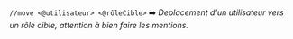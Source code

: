 `//move <@utilisateur> <@rôleCible>`
:arrow_right: *Deplacement d'un utilisateur vers un rôle cible, attention à bien faire les mentions.*